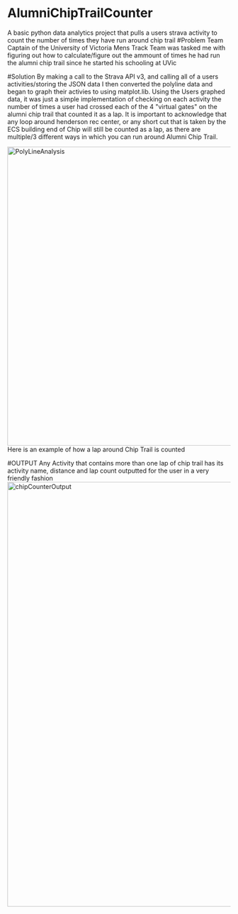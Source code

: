# AlumniChipTrailCounter
 A basic python data analytics project that pulls a users strava activity to count the number of times they have run around chip trail
#Problem
Team Captain of the University of Victoria Mens Track Team was tasked me with figuring out how to calculate/figure out the ammount of times 
he had run the alumni chip trail since he started his schooling at UVic

#Solution
By making a call to the Strava API v3, and calling all of a users activities/storing the JSON data I then converted the 
polyline data and began to graph their activies to using matplot.lib. Using the Users graphed data, it was just a simple implementation of checking on each
activity the number of times a user had crossed each of the 4 "virtual gates" on the alumni chip trail that counted it as a lap.
It is important to acknowledge that any loop around henderson rec center, or any short cut that is taken by the ECS building end of Chip will still be counted as 
a lap, as there are multiple/3 different ways in which you can run around Alumni Chip Trail.

<img width="675" alt="PolyLineAnalysis" src="https://github.com/miniman737/AlumniChipTrailCounter/assets/51000189/22fa4650-0321-4221-b130-b0ae6d8493c4">
Here is an example of how a lap around Chip Trail is counted

#OUTPUT
Any Activity that contains more than one lap of chip trail has its activity name, distance and lap count outputted for the user in a very friendly fashion
<img width="959" alt="chipCounterOutput" src="https://github.com/miniman737/AlumniChipTrailCounter/assets/51000189/b9b1e943-45fc-40cd-b3bf-ddc59f7ffa48">


